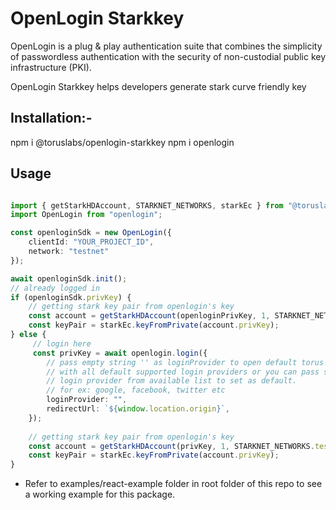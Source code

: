 # OpenLogin Starkkey

OpenLogin is a plug & play authentication suite that combines the simplicity of passwordless authentication with the security of non-custodial public key infrastructure (PKI).

OpenLogin Starkkey helps developers generate stark curve friendly key

## Installation:-
npm i @toruslabs/openlogin-starkkey
npm i openlogin

## Usage

```ts

import { getStarkHDAccount, STARKNET_NETWORKS, starkEc } from "@toruslabs/openlogin-starkkey";
import OpenLogin from "openlogin";

const openloginSdk = new OpenLogin({
    clientId: "YOUR_PROJECT_ID",
    network: "testnet"
});

await openloginSdk.init();
// already logged in
if (openloginSdk.privKey) {
    // getting stark key pair from openlogin's key
    const account = getStarkHDAccount(openloginPrivKey, 1, STARKNET_NETWORKS.testnet);
    const keyPair = starkEc.keyFromPrivate(account.privKey);
} else {
     // login here
     const privKey = await openlogin.login({
        // pass empty string '' as loginProvider to open default torus modal
        // with all default supported login providers or you can pass specific
        // login provider from available list to set as default.
        // for ex: google, facebook, twitter etc
        loginProvider: "",
        redirectUrl: `${window.location.origin}`,
    });
    
    // getting stark key pair from openlogin's key
    const account = getStarkHDAccount(privKey, 1, STARKNET_NETWORKS.testnet);
    const keyPair = starkEc.keyFromPrivate(account.privKey);
}

```

- Refer to examples/react-example folder in root folder of this repo to see a working example for this package.